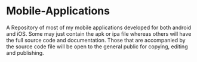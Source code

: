 # Mobile-Applications
A Repository of most of my mobile applications developed for both android and iOS. Some may just contain the apk or ipa file whereas others will have the full source code and documentation. Those that are accompanied by the source code file will be open to the general public for copying, editing and publishing. 

